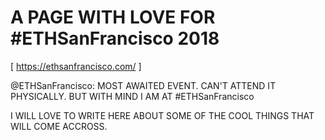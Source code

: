 # A PAGE WITH LOVE FOR #ETHSanFrancisco 2018
[ https://ethsanfrancisco.com/ ]

@ETHSanFrancisco: MOST AWAITED EVENT. CAN'T ATTEND IT PHYSICALLY. BUT WITH MIND I AM AT  #ETHSanFrancisco


I WILL LOVE TO WRITE HERE ABOUT SOME OF THE COOL THINGS THAT WILL COME ACCROSS. 




